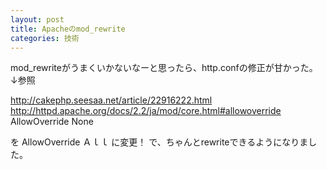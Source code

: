 ```yaml
---
layout: post
title: Apacheのmod_rewrite
categories: 技術
---
```


mod_rewriteがうまくいかないなーと思ったら、http.confの修正が甘かった。
↓参照

<a href="http://cakephp.seesaa.net/article/22916222.html" target="_blank">http://cakephp.seesaa.net/article/22916222.html</a>
<a href="http://httpd.apache.org/docs/2.2/ja/mod/core.html#allowoverride" target="_blank">http://httpd.apache.org/docs/2.2/ja/mod/core.html#allowoverride</a>
AllowOverride None

を
AllowOverride Ａｌｌ
に変更！
で、ちゃんとrewriteできるようになりました。

